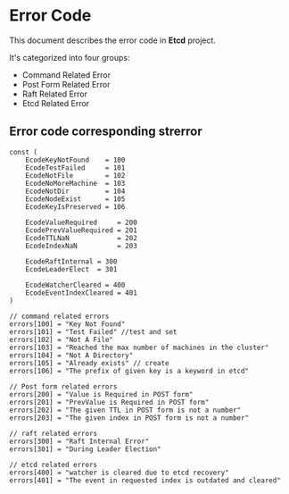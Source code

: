 Error Code
======

This document describes the error code in **Etcd** project.

It's categorized into four groups:

- Command Related Error
- Post Form Related Error
- Raft Related Error
- Etcd Related Error

Error code corresponding strerror
------

    const (
        EcodeKeyNotFound    = 100
        EcodeTestFailed     = 101
        EcodeNotFile        = 102
        EcodeNoMoreMachine  = 103
        EcodeNotDir         = 104
        EcodeNodeExist      = 105
        EcodeKeyIsPreserved = 106

        EcodeValueRequired     = 200
        EcodePrevValueRequired = 201
        EcodeTTLNaN            = 202
        EcodeIndexNaN          = 203

        EcodeRaftInternal = 300
        EcodeLeaderElect  = 301

        EcodeWatcherCleared = 400
        EcodeEventIndexCleared = 401
    )

    // command related errors
    errors[100] = "Key Not Found"
    errors[101] = "Test Failed" //test and set
    errors[102] = "Not A File"
    errors[103] = "Reached the max number of machines in the cluster"
    errors[104] = "Not A Directory"
    errors[105] = "Already exists" // create
    errors[106] = "The prefix of given key is a keyword in etcd"

    // Post form related errors
    errors[200] = "Value is Required in POST form"
    errors[201] = "PrevValue is Required in POST form"
    errors[202] = "The given TTL in POST form is not a number"
    errors[203] = "The given index in POST form is not a number"

    // raft related errors
    errors[300] = "Raft Internal Error"
    errors[301] = "During Leader Election"

    // etcd related errors
    errors[400] = "watcher is cleared due to etcd recovery"
    errors[401] = "The event in requested index is outdated and cleared"
